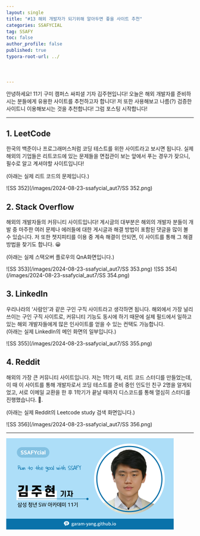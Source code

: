 ```yaml
---
layout: single
title: "#13 해외 개발자가 되기위해 알아두면 좋을 사이트 추천"
categories: SSAFYCIAL
tag: SSAFY
toc: false
author_profile: false
published: true
typora-root-url: ../



---
```


안녕하세요! 11기 구미 캠퍼스 싸피셜 기자 김주현입니다! 오늘은 해외 개발자를 준비하시는 분들에게 유용한 사이트를 추천하고자 합니다! 저 또한 사용해보고 나름(?) 검증한 사이트니 이용해보시는 것을 추천합니다! 그럼 포스팅 시작합니다!

---

## 1. LeetCode  

한국의 백준이나 프로그래머스처럼 코딩 테스트를 위한 사이트라고 보시면 됩니다. 실제 해외의 기업들은 리트코드에 있는 문제들을 면접관이 보는 앞에서 푸는 경우가 잦으니, 필수로 알고 계셔야할 사이트입니다!  

(아래는 실제 리트 코드의 문제입니다.)

![SS 352](/images/2024-08-23-ssafycial_aut7/SS 352.png)

## 2. Stack Overflow

해외의 개발자들의 커뮤니티 사이트입니다! 게시글의 대부분은 해외의 개발자 분들이 개발 중 마주한 여러 문제나 에러들에 대한 게시글과 해결 방법이 포함된 댓글을 많이 볼 수 있습니다. 저 또한 챗지피티를 이용 중 계속 해결이 안되면, 이 사이트를 통해 그 해결 방법을 찾기도 합니다. 😀  

(아래는 실제 스택오버 플로우의 QnA화면입니다.)

![SS 353](/images/2024-08-23-ssafycial_aut7/SS 353.png)
![SS 354](/images/2024-08-23-ssafycial_aut7/SS 354.png)

## 3. LinkedIn  

우리나라의 ‘사람인'과 같은 구인 구직 사이트라고 생각하면 됩니다. 해외에서 가장 널리 쓰이는 구인 구직 사이트로, 커뮤니티 기능도 동시에 하기 때문에 실제 필드에서 일하고 있는 해외 개발자들에게 많은 인사이트를 얻을 수 있는 컨택도 가능합니다.  
(아래는 실제 LinkedIn의 메인 화면의 일부입니다.)

![SS 355](/images/2024-08-23-ssafycial_aut7/SS 355.png)

## 4. Reddit  

해외의 가장 큰 커뮤니티 사이트입니다. 저는 1학기 때, 리트 코드 스터디를 만들었는데, 이 때 이 사이트를 통해 개발자로서 코딩 테스트를 준비 중인 인도인 친구 2명을 알게되었고, 서로 이메일 교환을 한 후 1학기가 끝날 때까지 디스코드를 통해 열심히 스터디를 진행했습니다. 🤣. 

(아래는 실제 Reddit의 Leetcode study 검색 화면입니다.)

![SS 356](/images/2024-08-23-ssafycial_aut7/SS 356.png)



---

<img src="/images/2024-03-24-ssafycial_planned2/11기_구미_김주현.png" alt="11기_구미_김주현" style="zoom:50%;" />